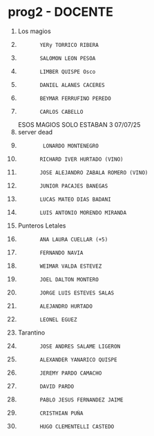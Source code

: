 # prog2 - DOCENTE
1. Los magios
2.            YERy TORRICO RIBERA
3.            SALOMON LEON PESOA
4.            LIMBER QUISPE Osco
5.            DANIEL ALANES CACERES
6.            BEYMAR FERRUFINO PEREDO
7.            CARLOS CABELLO
   ESOS MAGIOS SOLO ESTABAN 3 07/07/25
8. server dead
9.             LONARDO MONTENEGRO
10.            RICHARD IVER HURTADO (VINO)
11.            JOSE ALEJANDRO ZABALA ROMERO (VINO)
12.            JUNIOR PACAJES BANEGAS
13.            LUCAS MATEO DIAS BADANI
14.            LUIS ANTONIO MORENDO MIRANDA
15. Punteros Letales
16.            ANA LAURA CUELLAR (+5)
17.            FERNANDO NAVIA
18.            WEIMAR VALDA ESTEVEZ
19.            JOEL DALTON MONTERO
20.            JORGE LUIS ESTEVES SALAS
21.            ALEJANDRO HURTADO
22.            LEONEL EGUEZ
23. Tarantino
24.            JOSE ANDRES SALAME LIGERON
25.            ALEXANDER YANARICO QUISPE
26.            JEREMY PARDO CAMACHO
27.            DAVID PARDO 
28.            PABLO JESUS FERNANDEZ JAIME
29.            CRISTHIAN PUÑA
30.            HUGO CLEMENTELLI CASTEDO
